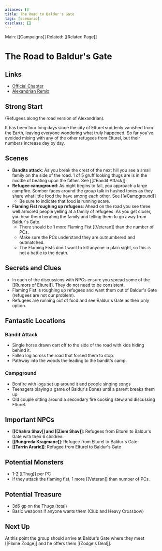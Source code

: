 ```yaml
---
aliases: []
title: The Road to Baldur's Gate
tags: [scenario]
cssclass: []
---
```


Main: [[Campaigns]]
Related: [[Related Page]]

# The Road to Baldur's Gate

## Links
- [Official Chapter](https://www.dndbeyond.com/sources/bgdia)
- [Alexandrian Remix](https://thealexandrian.net/wordpress/44214/roleplaying-games/remixing-avernus)

## Strong Start

(Refugees along the road version of Alexandrian).

It has been four long days since the city of Elturel suddenly vanished from the Earth, leaving everyone wondering what truly happened. So far you've avoided mixing with any of the other refugees from Elturel, but their numbers increase day by day.

## Scenes

- **Bandits attack**: As you break the crest of the next hill you see a small family on the side of the road. 1 of 5 gruff looking thugs are is in the middle of beating upon the father. See [[#Bandit Attack]].
- **Refugee campground**: As night begins to fall, you approach a large campfire. Somber faces around the group talk in hushed tones as they share what little food the have among each other. See [[#Campground]]
	- Be sure to indicate that food is running scare.
- **Flaming Fist roughing up refugees**: Ahead on the road you see three well armored people yelling at a family of refugees. As you get closer, you hear them berating the family and telling them to go away from Baldur's Gate.
	- There should be 1 more Flaming Fist [[Veteran]] than the number of PCs.
	- Make sure the PCs understand they are outnumbered and outmatched.
	- The Flaming Fists don't want to kill anyone in plain sight, so this is not a battle to the death.


## Secrets and Clues

- In each of the discussions with NPCs ensure you spread some of the [[Rumors of Elturel]]. They do not need to be consistent.
- Flaming Fist is roughing up refugees and want them out of Baldur's Gate (refugees are not our problem).
- Refugees are running out of food and see Baldur's Gate as their only option.

## Fantastic Locations
### Bandit Attack
- Single horse drawn cart off to the side of the road with kids hiding behind it.
- Fallen log across the road that forced them to stop.
- Pathway into the woods the leading to the bandit's camp.

### Campground
- Bonfire with logs set up around it and people singing songs
- Teenagers playing a game of Baldur's Bones until a parent breaks them up
- Old couple sitting around a secondary fire cooking stew and discussing Elturel.

## Important NPCs

- **[[Chahra Shav]] and [[Ziem Shav]]**: Refugees from Elturel to Baldur's Gate with their 6 children.
- **[[Rungreda Kragmane]]**: Refugee from Elturel to Baldur's Gate
- **[[Tarrin Araric]]**: Refugee from Elturel to Baldur's Gate

## Potential Monsters
- 1-2 [[Thug]] per PC
- If they attack the flaming fist, 1 more [[Veteran]] than number of PCs.

## Potential Treasure
- 3d6 gp on the Thugs (total)
- Basic weapons if anyone wants them (Club and Heavy Crossbow)

## Next Up

At this point the group should arrive at Baldur's Gate where they meet [[Flame Zodge]] and he offers them [[Zodge's Deal]].